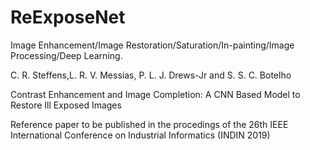 # ReExposeNet
Image Enhancement/Image Restoration/Saturation/In-painting/Image Processing/Deep Learning.

C. R. Steffens,L. R. V. Messias, P. L. J. Drews-Jr and S. S. C. Botelho

Contrast Enhancement and Image Completion: A CNN Based Model to Restore Ill Exposed Images

Reference paper to be published in the procedings of the 26th IEEE International Conference on Industrial Informatics (INDIN 2019)
